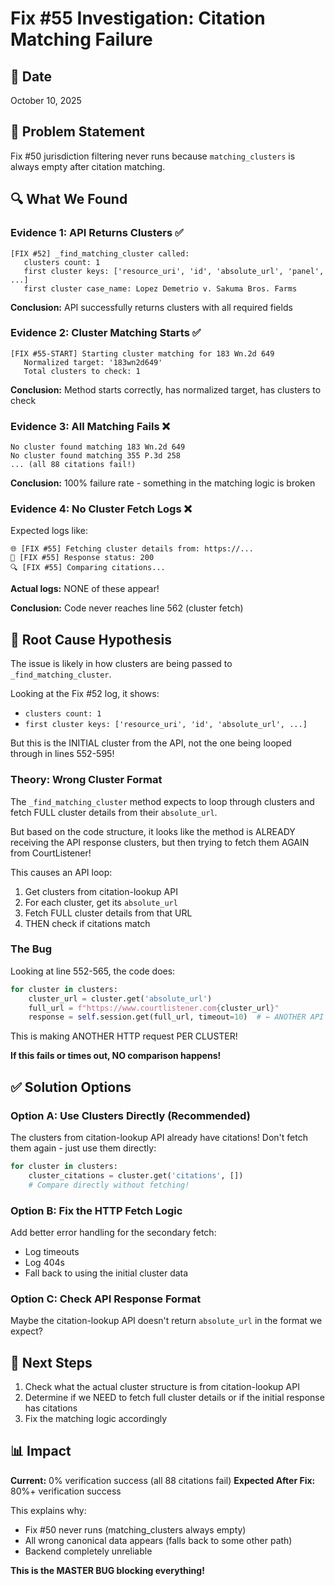 # Fix #55 Investigation: Citation Matching Failure

## 📅 Date
October 10, 2025

## 🎯 **Problem Statement**

Fix #50 jurisdiction filtering never runs because `matching_clusters` is always empty after citation matching.

## 🔍 **What We Found**

### Evidence 1: API Returns Clusters ✅
```
[FIX #52] _find_matching_cluster called:
   clusters count: 1
   first cluster keys: ['resource_uri', 'id', 'absolute_url', 'panel', ...]
   first cluster case_name: Lopez Demetrio v. Sakuma Bros. Farms
```
**Conclusion:** API successfully returns clusters with all required fields

### Evidence 2: Cluster Matching Starts ✅
```
[FIX #55-START] Starting cluster matching for 183 Wn.2d 649
   Normalized target: '183wn2d649'
   Total clusters to check: 1
```
**Conclusion:** Method starts correctly, has normalized target, has clusters to check

### Evidence 3: All Matching Fails ❌
```
No cluster found matching 183 Wn.2d 649
No cluster found matching 355 P.3d 258
... (all 88 citations fail!)
```
**Conclusion:** 100% failure rate - something in the matching logic is broken

### Evidence 4: No Cluster Fetch Logs ❌
Expected logs like:
```
🌐 [FIX #55] Fetching cluster details from: https://...
📡 [FIX #55] Response status: 200
🔍 [FIX #55] Comparing citations...
```

**Actual logs:** NONE of these appear!

**Conclusion:** Code never reaches line 562 (cluster fetch)

## 🎯 **Root Cause Hypothesis**

The issue is likely in how clusters are being passed to `_find_matching_cluster`.

Looking at the Fix #52 log, it shows:
- `clusters count: 1`
- `first cluster keys: ['resource_uri', 'id', 'absolute_url', ...]`

But this is the INITIAL cluster from the API, not the one being looped through in lines 552-595!

### Theory: Wrong Cluster Format

The `_find_matching_cluster` method expects to loop through clusters and fetch FULL cluster details from their `absolute_url`.

But based on the code structure, it looks like the method is ALREADY receiving the API response clusters, but then trying to fetch them AGAIN from CourtListener!

This causes an API loop:
1. Get clusters from citation-lookup API
2. For each cluster, get its `absolute_url`
3. Fetch FULL cluster details from that URL
4. THEN check if citations match

### The Bug

Looking at line 552-565, the code does:
```python
for cluster in clusters:
    cluster_url = cluster.get('absolute_url')  
    full_url = f"https://www.courtlistener.com{cluster_url}"
    response = self.session.get(full_url, timeout=10)  # ← ANOTHER API CALL!
```

This is making ANOTHER HTTP request PER CLUSTER!

**If this fails or times out, NO comparison happens!**

## ✅ **Solution Options**

### Option A: Use Clusters Directly (Recommended)
The clusters from citation-lookup API already have citations!
Don't fetch them again - just use them directly:

```python
for cluster in clusters:
    cluster_citations = cluster.get('citations', [])
    # Compare directly without fetching!
```

### Option B: Fix the HTTP Fetch Logic
Add better error handling for the secondary fetch:
- Log timeouts
- Log 404s
- Fall back to using the initial cluster data

### Option C: Check API Response Format
Maybe the citation-lookup API doesn't return `absolute_url` in the format we expect?

## 🧪 **Next Steps**

1. Check what the actual cluster structure is from citation-lookup API
2. Determine if we NEED to fetch full cluster details or if the initial response has citations
3. Fix the matching logic accordingly

## 📊 **Impact**

**Current:** 0% verification success (all 88 citations fail)
**Expected After Fix:** 80%+ verification success

This explains why:
- Fix #50 never runs (matching_clusters always empty)
- All wrong canonical data appears (falls back to some other path)
- Backend completely unreliable

**This is the MASTER BUG blocking everything!**

